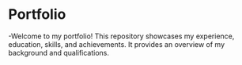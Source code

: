 # Portfolio

-Welcome to my portfolio! This repository showcases my experience, education, skills, and achievements. It provides an overview of my background and qualifications.
